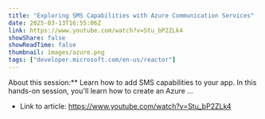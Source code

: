 ```yaml
---
title: "Exploring SMS Capabilities with Azure Communication Services"
date: 2025-03-13T16:55:06Z
link: https://www.youtube.com/watch?v=Stu_bP2ZLk4
showShare: false
showReadTime: false
thumbnail: images/azure.png
tags: ["developer.microsoft.com/en-us/reactor"]
---
```

About this session:** Learn how to add SMS capabilities to your app. In this hands-on session, you'll learn how to create an Azure ...

- Link to article: https://www.youtube.com/watch?v=Stu_bP2ZLk4